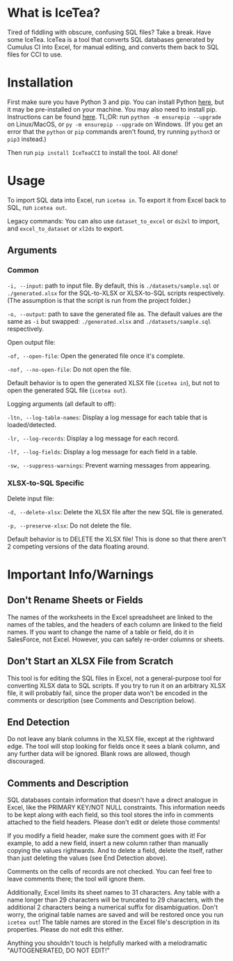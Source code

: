 # What is IceTea?
Tired of fiddling with obscure, confusing SQL files? Take a break. Have some IceTea.
IceTea is a tool that converts SQL databases generated by Cumulus CI into Excel, for manual editing, and converts them back to SQL files for CCI to use.

# Installation
First make sure you have Python 3 and pip. You can install Python [here](https://www.python.org/downloads/), but it may be pre-installed on your machine. You may also need to install pip. Instructions can be found [here](https://pip.pypa.io/en/stable/installation/). TL;DR: run `python -m ensurepip --upgrade` on Linux/MacOS, or `py -m ensurepip --upgrade` on Windows. (If you get an error that the `python` or `pip` commands aren't found, try running `python3` or `pip3` instead.)

Then run `pip install IceTeaCCI` to install the tool. All done!

# Usage
To import SQL data into Excel, run `icetea in`. To export it from Excel back to SQL, run `icetea out`.

Legacy commands: You can also use `dataset_to_excel` or `ds2xl` to import, and `excel_to_dataset` or `xl2ds` to export.

## Arguments
### Common
`-i, --input`: path to input file. By default, this is `./datasets/sample.sql` or `./generated.xlsx` for the SQL-to-XLSX or XLSX-to-SQL scripts respectively. (The assumption is that the script is run from the project folder.)

`-o, --output`: path to save the generated file as. The default values are the same as `-i` but swapped: `./generated.xlsx` and `./datasets/sample.sql` respectively.

Open output file:

`-of, --open-file`: Open the generated file once it's complete.

`-nof, --no-open-file`: Do not open the file.

Default behavior is to open the generated XLSX file (`icetea in`), but not to open the generated SQL file (`icetea out`).

Logging arguments (all default to off):

`-ltn, --log-table-names`: Display a log message for each table that is loaded/detected.

`-lr, --log-records`: Display a log message for each record.

`-lf, --log-fields`: Display a log message for each field in a table.

`-sw, --suppress-warnings`: Prevent warning messages from appearing.

### XLSX-to-SQL Specific
Delete input file:

`-d, --delete-xlsx`: Delete the XLSX file after the new SQL file is generated.

`-p, --preserve-xlsx`: Do not delete the file.

Default behavior is to DELETE the XLSX file! This is done so that there aren't 2 competing versions of the data floating around.

# Important Info/Warnings
## Don't Rename Sheets or Fields
The names of the worksheets in the Excel spreadsheet are linked to the names of the tables, and the headers of each column are linked to the field names. If you want to change the name of a table or field, do it in SalesForce, not Excel. However, you can safely re-order columns or sheets.

## Don't Start an XLSX File from Scratch
This tool is for editing the SQL files in Excel, not a general-purpose tool for converting XLSX data to SQL scripts. If you try to run it on an arbitrary XLSX file, it will probably fail, since the proper data won't be encoded in the comments or description (see Comments and Description below).

## End Detection
Do not leave any blank columns in the XLSX file, except at the rightward edge. The tool will stop looking for fields once it sees a blank column, and any further data will be ignored. Blank rows are allowed, though discouraged.

## Comments and Description
SQL databases contain information that doesn't have a direct analogue in Excel, like the PRIMARY KEY/NOT NULL constraints. This information needs to be kept along with each field, so this tool stores the info in comments attached to the field headers. Please don't edit or delete those comments!

If you modify a field header, make sure the comment goes with it! For example, to add a new field, insert a new column rather than manually copying the values rightwards. And to delete a field, delete the itself, rather than just deleting the values (see End Detection above).

Comments on the cells of records are not checked. You can feel free to leave comments there; the tool will ignore them.

Additionally, Excel limits its sheet names to 31 characters. Any table with a name longer than 29 characters will be truncated to 29 characters, with the additional 2 characters being a numerical suffix for disambiguation. Don't worry, the original table names are saved and will be restored once you run `icetea out`! The table names are stored in the Excel file's description in its properties. Please do not edit this either.

Anything you shouldn't touch is helpfully marked with a melodramatic "AUTOGENERATED, DO NOT EDIT!"